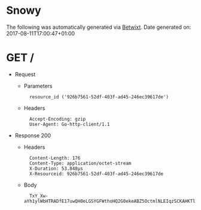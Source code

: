 # Snowy

The following was automatically generated via [Betwixt](https://github.com/simonrichardson/betwixt).
Date generated on: 2017-08-11T17:00:47+01:00
# GET /

+ Request
    + Parameters

            resource_id ('926b7561-52df-403f-ad45-246ec39617de')

    + Headers

            Accept-Encoding: gzip
            User-Agent: Go-http-client/1.1

+ Response 200
    + Headers

            Content-Length: 176
            Content-Type: application/octet-stream
            X-Duration: 53.848µs
            X-Resourceid: 926b7561-52df-403f-ad45-246ec39617de

    + Body

            TxY_Xw-aYh1ylWbHTRADfE17uwQH0eLGSYGFWthoHQ2G0ekeABZ5OctmlNLEIqzSCKAHKTlIf2mZ650YpEeEBF2H88Z88idG6ZWvWiU2eVG6ov9s1HHEg_FfuQuts3xYIbbZVSakGpUEaAtOfIt2OhsdSdSVXISGIWMlJT_sc43XqeI=

